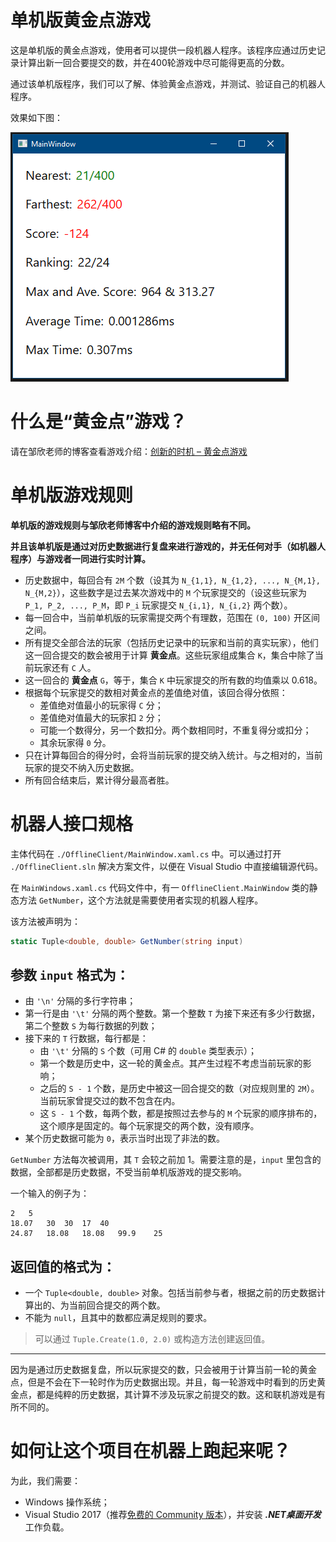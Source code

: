 # 单机版黄金点游戏
这是单机版的黄金点游戏，使用者可以提供一段机器人程序。该程序应通过历史记录计算出新一回合要提交的数，并在400轮游戏中尽可能得更高的分数。

通过该单机版程序，我们可以了解、体验黄金点游戏，并测试、验证自己的机器人程序。

效果如下图：

![Sample image](./sample.PNG)

# 什么是“黄金点”游戏？
请在邹欣老师的博客查看游戏介绍：[创新的时机 – 黄金点游戏](https://blog.csdn.net/SoftwareTeacher/article/details/25794525)

# 单机版游戏规则
**单机版的游戏规则与邹欣老师博客中介绍的游戏规则略有不同。**

**并且该单机版是通过对历史数据进行复盘来进行游戏的，并无任何对手（如机器人程序）与游戏者一同进行实时计算。**

- 历史数据中，每回合有 `2M` 个数（设其为 `N_{1,1}, N_{1,2}, ..., N_{M,1}, N_{M,2}`），这些数字是过去某次游戏中的 `M` 个玩家提交的（设这些玩家为 `P_1, P_2, ..., P_M`，即 `P_i` 玩家提交 `N_{i,1}, N_{i,2}` 两个数）。
- 每一回合中，当前单机版的玩家需提交两个有理数，范围在 `(0, 100)` 开区间之间。
- 所有提交全部合法的玩家（包括历史记录中的玩家和当前的真实玩家），他们这一回合提交的数会被用于计算 **黄金点**。这些玩家组成集合 `K`，集合中除了当前玩家还有 `C` 人。
- 这一回合的 **黄金点** `G`，等于，集合 `K` 中玩家提交的所有数的均值乘以 0.618。
- 根据每个玩家提交的数相对黄金点的差值绝对值，该回合得分依照：
    - 差值绝对值最小的玩家得 `C` 分；
    - 差值绝对值最大的玩家扣 `2` 分；
    - 可能一个数得分，另一个数扣分。两个数相同时，不重复得分或扣分；
    - 其余玩家得 `0` 分。
- 只在计算每回合的得分时，会将当前玩家的提交纳入统计。与之相对的，当前玩家的提交不纳入历史数据。
- 所有回合结束后，累计得分最高者胜。

# 机器人接口规格

主体代码在 `./OfflineClient/MainWindow.xaml.cs` 中。可以通过打开 `./OfflineClient.sln` 解决方案文件，以便在 Visual Studio 中直接编辑源代码。

在 `MainWindows.xaml.cs` 代码文件中，有一 `OfflineClient.MainWindow` 类的静态方法 `GetNumber`，这个方法就是需要使用者实现的机器人程序。

该方法被声明为：
```cs
static Tuple<double, double> GetNumber(string input)
```

## 参数 `input` 格式为：
- 由 `'\n'` 分隔的多行字符串；
- 第一行是由 `'\t'` 分隔的两个整数。第一个整数 `T` 为接下来还有多少行数据，第二个整数 `S` 为每行数据的列数；
- 接下来的 `T` 行数据，每行都是：
    - 由 `'\t'` 分隔的 `S` 个数（可用 C# 的 `double` 类型表示）；
    - 第一个数是历史中，这一轮的黄金点。其产生过程不考虑当前玩家的影响；
    - 之后的 `S - 1` 个数，是历史中被这一回合提交的数（对应规则里的 `2M`）。当前玩家曾提交过的数不包含在内。
    - 这 `S - 1` 个数，每两个数，都是按照过去参与的 `M` 个玩家的顺序排布的，这个顺序是固定的。每个玩家提交的两个数，没有顺序。
- 某个历史数据可能为 `0`，表示当时出现了非法的数。

`GetNumber` 方法每次被调用，其 `T` 会较之前加 1。需要注意的是，`input` 里包含的数据，全部都是历史数据，不受当前单机版游戏的提交影响。

一个输入的例子为：
```
2	5
18.07   30  30  17  40
24.87   18.08   18.08   99.9    25
```

## 返回值的格式为：
- 一个 `Tuple<double, double>` 对象。包括当前参与者，根据之前的历史数据计算出的、为当前回合提交的两个数。
- 不能为 `null`，且其中的数都应满足规则的要求。

> 可以通过 `Tuple.Create(1.0, 2.0)` 或构造方法创建返回值。

---
因为是通过历史数据复盘，所以玩家提交的数，只会被用于计算当前一轮的黄金点，但是不会在下一轮时作为历史数据出现。并且，每一轮游戏中时看到的历史黄金点，都是纯粹的历史数据，其计算不涉及玩家之前提交的数。这和联机游戏是有所不同的。

# 如何让这个项目在机器上跑起来呢？
为此，我们需要：
- Windows 操作系统；
- Visual Studio 2017（推荐[免费的 Community 版本](https://visualstudio.microsoft.com/zh-hans/vs/community/)），并安装 ***.NET桌面开发*** 工作负载。
